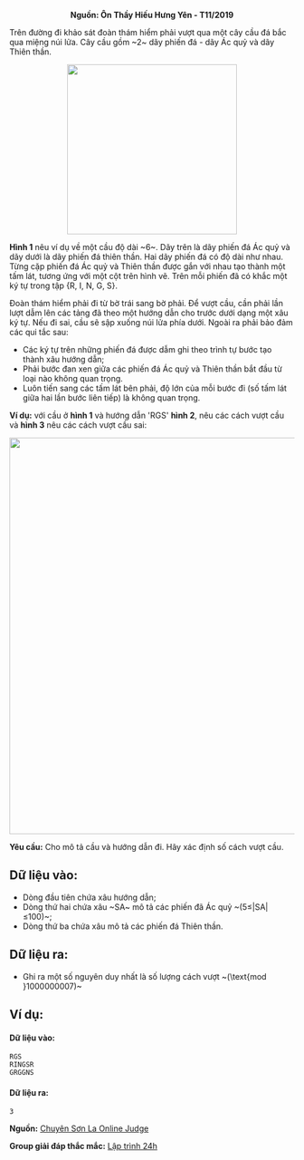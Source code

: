 **<center>Nguồn: Ôn Thầy Hiếu Hưng Yên - T11/2019</center>**

Trên đường đi khảo sát đoàn thám hiểm phải vượt qua một cây cầu đá bắc qua miệng núi lửa. Cây cầu gồm ~2~ dãy phiến đá - dãy Ác quỷ và dãy Thiên thần.
<center><img src="/images/problems/1195/bridge1.svg" width=300px ></center>

**Hình 1** nêu ví dụ về một cầu độ dài ~6~. Dãy trên là dãy phiến đá Ác quỷ và dãy dưới là dãy phiến đá thiên thần. Hai dãy phiến đá có độ dài như nhau. Từng cặp phiến đá Ác  quỷ và Thiên thần được gắn với nhau tạo thành một tấm lát, tương ứng với một cột trên hình vẽ. Trên mỗi phiến đã có khắc một ký tự trong tập {R, I, N, G, S}.

Đoàn thám hiểm phải đi từ bờ trái sang bờ phải. Để vượt cầu, cần phải lần lượt dẫm  lên các tảng đã theo một hướng dẫn cho trước dưới dạng một xâu ký tự. Nếu đi sai, cầu sẽ sập xuống núi lửa phía dưới. Ngoài ra phải bảo đảm các qui tắc sau:
- Các ký tự trên những phiến đá được dẫm ghi theo trình tự bước tạo thành xâu hướng dẫn;
- Phải bước đan xen giữa các phiến đá Ác quỷ và Thiên thần bắt đầu từ loại nào không quan trọng.
- Luôn tiến sang các tấm lát bên phải, độ lớn của mỗi bước đi (số tấm lát giữa hai lần bước liên tiếp) là không quan trọng.

**Ví dụ:** với cầu ở **hình 1** và hướng dẫn 'RGS' **hình 2**, nêu các cách vượt cầu và **hình 3** nêu các cách vượt cầu sai:
<center><img src="/images/problems/1195/bridge2.svg" width=700px ></center>

**Yêu cầu:** Cho mô tả cầu và hướng dẫn đi. Hãy xác định số cách vượt cầu.

## Dữ liệu vào:
- Dòng đầu tiên chứa xâu hướng dẫn;
- Dòng thứ hai chứa xâu ~SA~ mô tả các phiến đã Ác quỷ ~(5≤|SA|≤100)~;
- Dòng thứ ba chứa xâu mô tả các phiến đá Thiên thần.

## Dữ liệu ra:
- Ghi ra một số nguyên duy nhất là số lượng cách vượt ~(\text{mod }1000000007)~

## Ví dụ:
#### Dữ liệu vào:
```
RGS
RINGSR
GRGGNS
```

#### Dữ liệu ra:
```
3
```
**Nguồn:** [Chuyên Sơn La Online Judge](http://csloj.ddns.net/)

**Group giải đáp thắc mắc:** [Lập trình 24h](https://www.facebook.com/groups/1386904321519984)